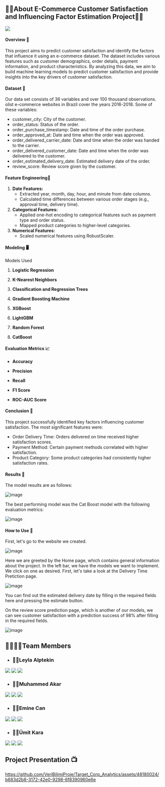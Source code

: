 ## 💆‍♀️About E-Commerce Customer Satisfaction and Influencing Factor Estimation Project💆‍♂️

<a target="_blank" href="https://datasapiens.streamlit.app/"><img src="https://i.pinimg.com/originals/16/f2/73/16f27340e4def8cf891d80e0645b9e4c.png"></img></a>


#### Overview 🚀 

This project aims to predict customer satisfaction and identify the factors that influence it using an e-commerce dataset. The dataset includes various features such as customer demographics, order details, payment information, and product characteristics. By analyzing this data, we aim to build machine learning models to predict customer satisfaction and provide insights into the key drivers of customer satisfaction.


#### Dataset 📝 

Our data set consists of 36 variables and over 100 thousand observations. olist e-commerce websites in Brazil cover the years 2016-2018.
Some of these variables:

   -  customer_city: City of the customer.
   -  order_status: Status of the order.
   -  order_purchase_timestamp: Date and time of the order purchase.
   -  order_approved_at: Date and time when the order was approved.
   -  order_delivered_carrier_date: Date and time when the order was handed to the carrier.
   -  order_delivered_customer_date: Date and time when the order was delivered to the customer.
   -  order_estimated_delivery_date: Estimated delivery date of the order.
   -  review_score: Review score given by the customer.
                                    


#### Feature Engineering📑 

1. **Date Features:**
   - Extracted year, month, day, hour, and minute from date columns.
   - Calculated time differences between various order stages (e.g., approval time, delivery time).
2. **Categorical Features:**
   - Applied one-hot encoding to categorical features such as payment type and order status.
   - Mapped product categories to higher-level categories.
3. **Numerical Features:**
   - Scaled numerical features using RobustScaler.
     
#### Modeling 🖥️ 
Models Used
1. **Logistic Regression**

2. **K-Nearest Neighbors**

3. **Classification and Regression Trees**

4. **Gradient Boosting Machine**

5. **XGBoost**

6. **LightGBM**

7. **Random Forest**

8. **CatBoost**

#### Evaluation Metrics 📈

- **Accuracy**  

- **Precision**

- **Recall** 

- **F1 Score** 

- **ROC-AUC Score**

#### Conclusion 🚀

This project successfully identified key factors influencing customer satisfaction. The most significant features were:


   - Order Delivery Time: Orders delivered on time received higher satisfaction scores.
   - Payment Method: Certain payment methods correlated with higher satisfaction.
   - Product Category: Some product categories had consistently higher satisfaction rates.
 
 
#### Results 🥇

The model results are as follows:

![image](https://i.pinimg.com/originals/30/69/2b/30692b037a1f871e13e134037f19500c.jpg)
 
The best performing model was the Cat Boost model with the following evaluation metrics:

![image](https://i.pinimg.com/originals/70/b6/51/70b65178ce6d657d9f1fec89b2fe5b4d.jpg)



#### How to Use 📲

First, let's go to the website we created.


![image](https://i.pinimg.com/originals/1f/e2/93/1fe293585a229ad26bb0695d5244b3cf.png)


Here we are greeted by the Home page, which contains general information about the project. In the left bar, we have the models we want to implement. We click on one as desired. First, let's take a look at the Delivery Time Pretiction page.

![image](https://i.pinimg.com/originals/14/75/fe/1475fe3caf8904f7713c6689c4df44ed.png) 

You can find out the estimated delivery date by filling in the required fields here and pressing the estimate button.

On the review score prediction page, which is another of our models, we can see customer satisfaction with a prediction success of 98% after filling in the required fields.

![image](https://i.pinimg.com/originals/6e/14/6d/6e146d0637cf9508ad25726ad91b89f6.png) 


## 👨‍👩‍👧‍👦Team Members 


- ### 🙋‍♀️Leyla Alptekin

<a target="_blank" href="https://www.linkedin.com/in/leylaalptekin/"><img src="https://img.shields.io/badge/-LinkedIn-0077B5?style=for-the-badge&logo=Linkedin&logoColor=white"></img></a>
<a target="_blank" href="https://www.kaggle.com/leylaalptekn"><img src="https://img.shields.io/badge/Kaggle-035a7d?style=for-the-badge&logo=kaggle&logoColor=white"></img></a>
<a target="_blank" href="https://medium.com/@leylaalptekin"><img src="https://img.shields.io/badge/Medium-12100E?style=for-the-badge&logo=medium&logoColor=white"></img></a>


- ### 🙋‍♂️Muhammed Akar

<a target="_blank" href="https://www.linkedin.com/in/muhammedakar/"><img src="https://img.shields.io/badge/-LinkedIn-0077B5?style=for-the-badge&logo=Linkedin&logoColor=white"></img></a>
<a target="_blank" href="https://www.kaggle.com/muhammedakar"><img src="https://img.shields.io/badge/Kaggle-035a7d?style=for-the-badge&logo=kaggle&logoColor=white"></img></a>
<a target="_blank" href="https://medium.com/@mr.akar05"><img src="https://img.shields.io/badge/Medium-12100E?style=for-the-badge&logo=medium&logoColor=white"></img></a>

- ### 🙋‍♀️Emine Can

<a target="_blank" href="https://www.linkedin.com/in/ecan57/"><img src="https://img.shields.io/badge/-LinkedIn-0077B5?style=for-the-badge&logo=Linkedin&logoColor=white"></img></a>
<a target="_blank" href="https://www.kaggle.com/eminecan"><img src="https://img.shields.io/badge/Kaggle-035a7d?style=for-the-badge&logo=kaggle&logoColor=white"></img></a>
<a target="_blank" href="https://medium.com/@eminecan570"><img src="https://img.shields.io/badge/Medium-12100E?style=for-the-badge&logo=medium&logoColor=white"></img></a>

- ### 🙋‍♂️Ümit Kara

<a target="_blank" href="https://www.linkedin.com/in/umit-kara/"><img src="https://img.shields.io/badge/-LinkedIn-0077B5?style=for-the-badge&logo=Linkedin&logoColor=white"></img></a>
<a target="_blank" href="https://www.kaggle.com/umitdkara"><img src="https://img.shields.io/badge/Kaggle-035a7d?style=for-the-badge&logo=kaggle&logoColor=white"></img></a>
<a target="_blank" href="https://medium.com/@umitkara1"><img src="https://img.shields.io/badge/Medium-12100E?style=for-the-badge&logo=medium&logoColor=white"></img></a>

## Project Presentation 📺 


https://github.com/VeriBilimiProje/Target_Corp_Analytics/assets/48180024/b683d2b8-3172-42e0-9298-6f8390960e6e

